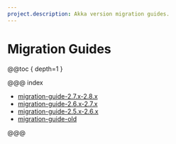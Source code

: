 ```yaml
---
project.description: Akka version migration guides.
---
```

# Migration Guides

@@toc { depth=1 }

@@@ index

* [migration-guide-2.7.x-2.8.x](migration-guide-2.7.x-2.8.x.md)
* [migration-guide-2.6.x-2.7.x](migration-guide-2.6.x-2.7.x.md)
* [migration-guide-2.5.x-2.6.x](migration-guide-2.5.x-2.6.x.md)
* [migration-guide-old](migration-guide-old.md)

@@@
